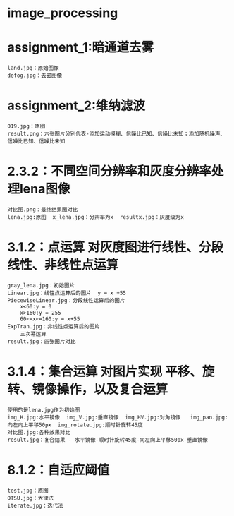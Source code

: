 # image_processing
# assignment_1:暗通道去雾
	land.jpg：原始图像
	defog.jpg：去雾图像
# assignment_2:维纳滤波
	019.jpg：原图
	result.png：六张图片分别代表-添加运动模糊、信噪比已知、信噪比未知；添加随机噪声、信噪比已知、信噪比未知
# 2.3.2：不同空间分辨率和灰度分辨率处理lena图像
	对比图.png：最终结果图对比
	lena.jpg:原图  x_lena.jpg：分辨率为x  resultx.jpg：灰度级为x
# 3.1.2：点运算 对灰度图进行线性、分段线性、非线性点运算
	gray_lena.jpg：初始图片
	Linear.jpg：线性点运算后的图片  y = x +55
	PiecewiseLinear.jpg：分段线性运算后的图片 
		x<60:y = 0
		x>160:y = 255
		60<=x<=160:y = x+55
	ExpTran.jpg：非线性点运算后的图片
		三次幂运算
	result.jpg：四张图片对比 
# 3.1.4：集合运算 对图片实现 平移、旋转、镜像操作，以及复合运算
	使用的是lena.jpg作为初始图
	img_H.jpg:水平镜像  img_V.jpg:垂直镜像  img_HV.jpg:对角镜像   img_pan.jpg:向左向上平移50px  img_rotate.jpg:顺时针旋转45度   
	对比图.jpg:各种效果对比
	result.jpg：复合结果 - 水平镜像-顺时针旋转45度-向左向上平移50px-垂直镜像
# 8.1.2：自适应阈值
	test.jpg：原图
	OTSU.jpg：大律法
	iterate.jpg：迭代法
